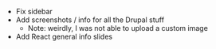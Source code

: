 - Fix sidebar
- Add screenshots / info for all the Drupal stuff
  - Note: weirdly, I was not able to upload a custom image
- Add React general info slides
